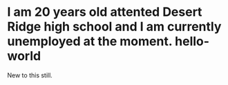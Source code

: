 # I am 20 years old attented Desert Ridge high school and I am currently unemployed at the moment. hello-world
New to this still.
